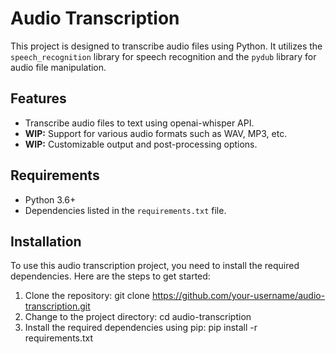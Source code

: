 # Audio Transcription

This project is designed to transcribe audio files using Python. It utilizes the `speech_recognition` library for speech recognition and the `pydub` library for audio file manipulation.

## Features

- Transcribe audio files to text using openai-whisper API.
- **WIP:** Support for various audio formats such as WAV, MP3, etc. 
- **WIP:** Customizable output and post-processing options.

## Requirements

- Python 3.6+
- Dependencies listed in the `requirements.txt` file.



## Installation

To use this audio transcription project, you need to install the required dependencies. Here are the steps to get started:

1. Clone the repository: git clone https://github.com/your-username/audio-transcription.git
2. Change to the project directory: cd audio-transcription
3. Install the required dependencies using pip: pip install -r requirements.txt
